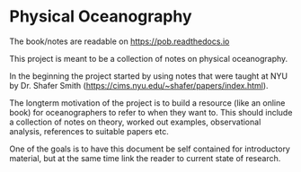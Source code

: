 # Physical Oceanography

The book/notes are readable on https://pob.readthedocs.io

This project is meant to be a collection of notes on physical oceanography.

In the beginning the project started by using notes that were taught at NYU by Dr. Shafer Smith (https://cims.nyu.edu/~shafer/papers/index.html).

The longterm motivation of the project is to build a resource (like an online book) for oceanographers to refer to when they want to. This should include a collection of notes on theory, worked out examples, observational analysis, references to suitable papers etc. 

One of the goals is to have this document be self contained for introductory material, but at the same time link the reader to current state of research.
